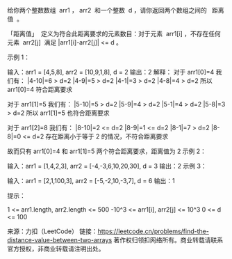 给你两个整数数组  arr1 ， arr2  和一个整数  d ，请你返回两个数组之间的   距离值  。

「距离值」  定义为符合此距离要求的元素数目：对于元素  arr1[i] ，不存在任何元素  arr2[j]  满足 |arr1[i]-arr2[j]| <= d 。



示例 1：

输入：arr1 = [4,5,8], arr2 = [10,9,1,8], d = 2
输出：2
解释：
对于 arr1[0]=4 我们有：
|4-10|=6 > d=2
|4-9|=5 > d=2
|4-1|=3 > d=2
|4-8|=4 > d=2
所以 arr1[0]=4 符合距离要求

对于 arr1[1]=5 我们有：
|5-10|=5 > d=2
|5-9|=4 > d=2
|5-1|=4 > d=2
|5-8|=3 > d=2
所以 arr1[1]=5 也符合距离要求

对于 arr1[2]=8 我们有：
|8-10|=2 <= d=2
|8-9|=1 <= d=2
|8-1|=7 > d=2
|8-8|=0 <= d=2
存在距离小于等于 2 的情况，不符合距离要求

故而只有 arr1[0]=4 和 arr1[1]=5 两个符合距离要求，距离值为 2
示例 2：

输入：arr1 = [1,4,2,3], arr2 = [-4,-3,6,10,20,30], d = 3
输出：2
示例 3：

输入：arr1 = [2,1,100,3], arr2 = [-5,-2,10,-3,7], d = 6
输出：1



提示：

1 <= arr1.length, arr2.length <= 500
-10^3 <= arr1[i], arr2[j] <= 10^3
0 <= d <= 100

来源：力扣（LeetCode）
链接：https://leetcode.cn/problems/find-the-distance-value-between-two-arrays
著作权归领扣网络所有。商业转载请联系官方授权，非商业转载请注明出处。
